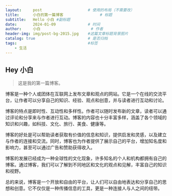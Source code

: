 ```yaml
---
layout:     post   				    # 使用的布局（不需要改）
title:      小白的第一篇博客 				# 标题 
subtitle:   Hello 小白 #副标题
date:       2024-01-09 				# 时间
author:     小白						# 作者
header-img: img/post-bg-2015.jpg 	#这篇文章标题背景图片
catalog: true 						# 是否归档
tags:								#标签
    - 生活
---
```


## Hey 小白
>这是我的第一篇博客。

博客是一种个人或团体在互联网上发布文章和观点的网站。它是一个在线的交流平台，让作者可以分享自己的知识、经验、观点和创意，并与读者进行互动和讨论。

博客的特点是即时性、互动性和多样性。作者可以随时发布新的文章，读者可以通过评论和分享来与作者进行互动。博客的内容也十分丰富多样，涵盖了各个领域的知识和兴趣，如科技、文化、旅行、美食、健康等。

博客的好处是可以帮助读者获取有价值的信息和知识，提供启发和灵感，以及建立与作者的连接和交流。同时，博客也为作者提供了展示自己的平台，增加知名度和影响力，甚至可以通过广告和赞助获得收入。

博客的发展已经成为一种全球性的文化现象，许多知名的个人和机构都拥有自己的博客。通过博客，我们可以了解到不同地区和文化的观点和见解，丰富自己的知识和视野。

总的来说，博客是一个开放和自由的平台，让人们可以自由地表达和分享自己的思想和创意。它不仅仅是一种传播信息的工具，更是一种连接人与人之间的纽带。
